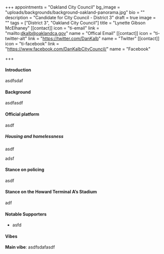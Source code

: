 +++
appointments = "Oakland City Council"
bg_image = "uploads/backgrounds/background-oakland-panorama.jpg"
bio = ""
description = "Candidate for City Council - District 3"
draft = true
image = ""
tags = ["District 3", "Oakland City Council"]
title = "Lynette Gibson McElhaney"
[[contact]]
icon = "ti-email"
link = "mailto:dkalb@oaklandca.gov"
name = "Offical Email"
[[contact]]
icon = "ti-twitter-alt"
link = "https://twitter.com/DanKalb"
name = "Twitter"
[[contact]]
icon = "ti-facebook"
link = "https://www.facebook.com/DanKalbCityCouncil/"
name = "Facebook"

+++
#### Introduction

asdfsdaf

#### Background

asdfasdf

#### Official platform

asdf

##### Housing and homelessness

asdf

adsf

#### Stance on policing

asdf

#### Stance on the Howard Terminal A’s Stadium

adf

#### Notable Supporters

* asfd

#### Vibes

**Main vibe**: asdfsdafasdf